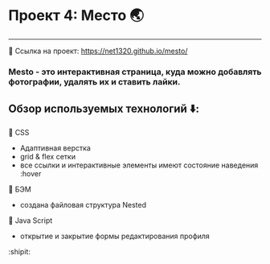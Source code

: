 # Проект 4: Место :earth_asia:
---
:link: Ссылка на проект: https://net1320.github.io/mesto/


### Mesto - это интерактивная страница, куда можно добавлять фотографии, удалять их и ставить лайки.

## Обзор используемых технологий :arrow_down:: 

:round_pushpin: CSS
* Адаптивная верстка
* grid & flex сетки
* все ссылки и интерактивные элементы имеют состояние наведения :hover

:round_pushpin: БЭМ
* создана файловая структура Nested

:round_pushpin: Java Script
* открытие и закрытие формы редактирования профиля

:shipit: